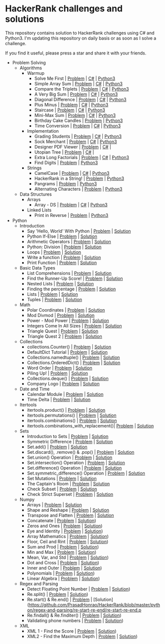 # HackerRank challenges and solutions

This repository contains solution to HackerRank challenges using C# and Python3. I'm updating this repository on daily basis or as soon as I solve a challenge.

If you find it useful, please press a star and share it with your friends.

- Problem Solving
  - Algorithms
    - Warmup
      - Solve Me First | [Problem](https://www.hackerrank.com/challenges/solve-me-first/problem) | [C#](https://github.com/PrasadHonrao/HackerRank/blob/master/problem-solving/algorithms/warmup/solve-me-first/solve-me-first.cs) | [Python3](https://github.com/PrasadHonrao/HackerRank/blob/master/problem-solving/algorithms/warmup/solve-me-first/solve-me-first.py)
      - Simple Array Sum | [Problem](https://www.hackerrank.com/challenges/simple-array-sum/problem) | [C#](https://github.com/PrasadHonrao/HackerRank/blob/master/problem-solving/algorithms/warmup/simple-array-sum/simple-array-sum.cs) | [Python3](https://github.com/PrasadHonrao/HackerRank/blob/master/problem-solving/algorithms/warmup/simple-array-sum/simple-array-sum.py)
      - Compare the Triplets | [Problem](https://www.hackerrank.com/challenges/compare-the-triplets/problem) | [C#](https://github.com/PrasadHonrao/HackerRank/blob/master/problem-solving/algorithms/warmup/compare-the-triplets/compare-the-triplets.cs) | [Python3](https://github.com/PrasadHonrao/HackerRank/blob/master/problem-solving/algorithms/warmup/compare-the-triplets/compare-the-triplets.py)
      - A Very Big Sum | [Problem](https://www.hackerrank.com/challenges/a-very-big-sum/problem) | [C#](https://github.com/PrasadHonrao/HackerRank/blob/master/problem-solving/algorithms/warmup/a-very-big-sum/a-very-big-sum.cs) | [Python3](https://github.com/PrasadHonrao/HackerRank/blob/master/problem-solving/algorithms/warmup/a-very-big-sum/a-very-big-sum.py)
      - Diagonal Difference | [Problem](https://www.hackerrank.com/challenges/diagonal-difference/problem) | [C#](https://github.com/PrasadHonrao/HackerRank/blob/master/problem-solving/algorithms/warmup/diagonal-difference/diagonal-difference.cs) | [Python3](https://github.com/PrasadHonrao/HackerRank/blob/master/problem-solving/algorithms/warmup/diagonal-difference/diagonal-difference.py)
      - Plus Minus | [Problem](https://www.hackerrank.com/challenges/plus-minus/problem) | [C#](https://github.com/PrasadHonrao/HackerRank/blob/master/problem-solving/algorithms/warmup/plus-minus/plus-minus.cs) | [Python3](https://github.com/PrasadHonrao/HackerRank/blob/master/problem-solving/algorithms/warmup/plus-minus/plus-minus.py)
      - Staircase | [Problem](https://www.hackerrank.com/challenges/staircase/problem) | [C#](https://github.com/PrasadHonrao/HackerRank/blob/master/problem-solving/algorithms/warmup/staircase/staircase.cs) | [Python3](https://github.com/PrasadHonrao/HackerRank/blob/master/problem-solving/algorithms/warmup/staircase/staircase.py)
      - Mini-Max Sum | [Problem](https://www.hackerrank.com/challenges/mini-max-sum/problem) | [C#](https://github.com/PrasadHonrao/HackerRank/blob/master/problem-solving/algorithms/warmup/mini-max-sum/mini-max-sum.cs) | [Python3](https://github.com/PrasadHonrao/HackerRank/blob/master/problem-solving/algorithms/warmup/mini-max-sum/mini-max-sum.py)
      - Birthday Cake Candles | [Problem](https://www.hackerrank.com/challenges/birthday-cake-candles/problem) |  [Python3](https://github.com/PrasadHonrao/HackerRank/blob/master/problem-solving/algorithms/warmup/birthday-cake-candles/birthday-cake-candles.py)
      - Time Conversion | [Problem](https://www.hackerrank.com/challenges/time-conversion/problem) | [C#](https://github.com/PrasadHonrao/HackerRank/blob/master/problem-solving/algorithms/warmup/time-conversion/time-conversion.cs) | [Python3](https://github.com/PrasadHonrao/HackerRank/blob/master/problem-solving/algorithms/warmup/time-conversion/time-conversion.py)
    - Implementation
      - Grading Students | [Problem](https://www.hackerrank.com/challenges/grading/problem) | [C#](https://github.com/PrasadHonrao/HackerRank/blob/master/problem-solving/algorithms/implementation/grading-students/grading-students.cs) | [Python3](https://github.com/PrasadHonrao/HackerRank/blob/master/problem-solving/algorithms/implementation/grading-students/grading-students.py)
      - Sock Merchant | [Problem](https://www.hackerrank.com/challenges/sock-merchant) | [C#](https://github.com/PrasadHonrao/HackerRank/blob/master/problem-solving/algorithms/implementation/sock-merchant/sock-merchant.cs) | [Python3](https://github.com/PrasadHonrao/HackerRank/blob/master/problem-solving/algorithms/implementation/sock-merchant/sock-merchant.py)
      - Designer PDF Viewer | [Problem](https://www.hackerrank.com/challenges/designer-pdf-viewer/problem) | [C#](https://github.com/PrasadHonrao/HackerRank/blob/master/problem-solving/algorithms/implementation/designer-pdf-viewer/designer-pdf-viewer.cs) |
      - Utopian Tree | [Problem](https://www.hackerrank.com/challenges/utopian-tree/problem) | [C#](https://github.com/PrasadHonrao/HackerRank/blob/master/problem-solving/algorithms/implementation/utopian-tree/utopian-tree.cs) |
      - Extra Long Factorials | [Problem](https://www.hackerrank.com/challenges/extra-long-factorials/problem) | [C#](https://github.com/PrasadHonrao/HackerRank/blob/master/problem-solving/algorithms/implementation/extra-long-factorials/extra-log-factorials.cs) | [Python3](https://github.com/PrasadHonrao/HackerRank/blob/master/problem-solving/algorithms/implementation/extra-long-factorials/extra-long-factorials.py)
      - Find Digits | [Problem](https://www.hackerrank.com/challenges/find-digits/problem) | [Python3](https://github.com/PrasadHonrao/HackerRank/blob/master/problem-solving/algorithms/implementation/find-digits/find-digits.py)
    - Strings
      - CamelCase | [Problem](https://www.hackerrank.com/challenges/camelcase/problem) | [C#](https://github.com/PrasadHonrao/HackerRank/blob/master/problem-solving/problem-solving/algorithms/strings/camelcase/camelcase.cs) | [Python3](https://github.com/PrasadHonrao/HackerRank/blob/master/problem-solving/algorithms/strings/camelcase/camelcase.py)
      - HackerRank in a String! | [Problem](https://www.hackerrank.com/challenges/hackerrank-in-a-string/problem) | [Python3](https://github.com/PrasadHonrao/HackerRank/blob/master/problem-solving/algorithms/strings/hackerrank-in-a-string/hackerrank-in-a-string.py)
      - Pangrams | [Problem](https://www.hackerrank.com/challenges/pangrams/problem) | [Python3](https://github.com/PrasadHonrao/HackerRank/blob/master/problem-solving/algorithms/strings/pangrams/pangrams.py)
      - Alternating Characters | [Problem](https://www.hackerrank.com/challenges/alternating-characters/problem) | [Python3](https://github.com/PrasadHonrao/HackerRank/blob/master/problem-solving/algorithms/strings/alternating-characters/alternating-characters.py)
  - Data Structures
    - Arrays
      - Array - DS | [Problem](https://www.hackerrank.com/challenges/arrays-ds/problem) | [C#](https://github.com/PrasadHonrao/HackerRank/blob/master/problem-solving/data-structures/arrays/array-ds/array-ds.cs) | [Python3](https://github.com/PrasadHonrao/HackerRank/blob/master/problem-solving/data-structures/arrays/array-ds/array-ds.py)
    - Linked Lists
      - Print in Reverse | [Problem](https://www.hackerrank.com/challenges/print-the-elements-of-a-linked-list-in-reverse/problem) | [Python3](https://github.com/PrasadHonrao/HackerRank/blob/master/problem-solving/data-structures/linked-lists/print-in-reverse/print-in-reverse.py)
- Python
  - Introduction
    - Say 'Hello, World' With Python | [Problem](https://www.hackerrank.com/challenges/py-hello-world/problem) | [Solution](https://github.com/PrasadHonrao/HackerRank/blob/master/python/introduction/say-hello-world-with-python/say-hello-world-with-python.py)
    - Python If-Else | [Problem](https://www.hackerrank.com/challenges/py-if-else/problem) | [Solution](https://github.com/PrasadHonrao/HackerRank/blob/master/python/introduction/python-if-else/python-if-else.py)
    - Arithmetic Operators | [Problem](https://www.hackerrank.com/challenges/python-arithmetic-operators/problem) | [Solution](https://github.com/PrasadHonrao/HackerRank/blob/master/python/introduction/arithmetic-operators/arithmetic-operators.py)
    - Python: Division | [Problem](https://www.hackerrank.com/challenges/python-division/problem) | [Solution](https://github.com/PrasadHonrao/HackerRank/blob/master/python/introduction/python-division/python-division.py)
    - Loops | [Problem](https://www.hackerrank.com/challenges/python-loops/problem) | [Solution](https://github.com/PrasadHonrao/HackerRank/blob/master/python/introduction/loops/loops.py)
    - Write a function | [Problem](https://www.hackerrank.com/challenges/write-a-function/problem) | [Solution](https://github.com/PrasadHonrao/HackerRank/blob/master/python/introduction/write-a-function/write-a-function.py)
    - Print Function | [Problem](https://www.hackerrank.com/challenges/python-print/problem) | [Solution](https://github.com/PrasadHonrao/HackerRank/blob/master/python/introduction/print-function/print-function.py)
  - Basic Data Types
    - List Comprehensions | [Problem](https://www.hackerrank.com/challenges/list-comprehensions/problem) | [Solution](https://github.com/PrasadHonrao/HackerRank/blob/master/python/basic-data-types/list-comprehensions/list-comprehensions.py)
    - Find the Runner-Up Score! | [Problem](https://www.hackerrank.com/challenges/find-second-maximum-number-in-a-list/problem) | [Solution](https://github.com/PrasadHonrao/HackerRank/blob/master/python/basic-data-types/find-the-runner-up-score/find-the-runner-up-score.py)
    - Nested Lists | [Problem](https://www.hackerrank.com/challenges/nested-list/problem) | [Solution](https://github.com/PrasadHonrao/HackerRank/blob/master/python/basic-data-types/nested-list/nested-list.py)
    - Finding the percentage | [Problem](https://www.hackerrank.com/challenges/finding-the-percentage/problem) | [Solution](https://github.com/PrasadHonrao/HackerRank/blob/master/python/basic-data-types/finding-the-percentage/finding-the-percentage.py)
    - Lists | [Problem](https://www.hackerrank.com/challenges/python-lists/problem) | [Solution](https://github.com/PrasadHonrao/HackerRank/blob/master/python/basic-data-types/lists/lists.py)
    - Tuples | [Problem](https://www.hackerrank.com/challenges/python-tuples/problem) | [Solution](https://github.com/PrasadHonrao/HackerRank/blob/master/python/basic-data-types/tuples/tuples.py)
  - Math
    - Polar Coordinates | [Problem](https://www.hackerrank.com/challenges/polar-coordinates/problem) | [Solution](https://github.com/PrasadHonrao/HackerRank/blob/master/python/math/polar-coordinates/polar-coordinates.py)
    - Mod Divmod | [Problem](https://www.hackerrank.com/challenges/python-mod-divmod/problem) | [Solution](https://github.com/PrasadHonrao/HackerRank/blob/master/python/math/mod-divmod/mod-divmod.py)
    - Power - Mod Power | [Problem](https://www.hackerrank.com/challenges/python-power-mod-power/problem) | [Solution](https://github.com/PrasadHonrao/HackerRank/blob/master/python/math/power-mod-power/power-mod-power.py)
    - Integers Come In All Sizes | [Problem](https://www.hackerrank.com/challenges/python-integers-come-in-all-sizes/problem) | [Solution](https://github.com/PrasadHonrao/HackerRank/blob/master/python/math/integers-come-in-all-sizes/integers-come-in-all-sizes.py)
    - Triangle Quest | [Problem](https://www.hackerrank.com/challenges/python-quest-1/problem) | [Solution](https://github.com/PrasadHonrao/HackerRank/blob/master/python/math/triangle-quest/triangle-quest.py)
    - Triangle Quest 2 | [Problem](https://www.hackerrank.com/challenges/triangle-quest-2/problem) | [Solution](https://github.com/PrasadHonrao/HackerRank/blob/master/python/math/triangle-quest-2/triangle-quest-2.py)
  - Collections
    - collections.Counter() | [Problem](https://www.hackerrank.com/challenges/collections-counter/problem) | [Solution](https://github.com/PrasadHonrao/HackerRank/blob/master/python/collections/collections-counter/collections-counter.py)
    - DefaultDict Tutorial | [Problem](https://www.hackerrank.com/challenges/defaultdict-tutorial/problem) | [Solution](https://github.com/PrasadHonrao/HackerRank/blob/master/python/collections/defaultdict-tutorial/defaultdict-tutorial.py)
    - Collections.namedtuple() | [Problem](https://www.hackerrank.com/challenges/py-collections-namedtuple/problem) | [Solution](https://github.com/PrasadHonrao/HackerRank/blob/master/python/collections/collections-namedtuple/collections-namedtuple.py)
    - Collections.OrderedDict() | [Problem](https://www.hackerrank.com/challenges/py-collections-ordereddict/problem) | [Solution](https://github.com/PrasadHonrao/HackerRank/blob/master/python/collections/collections-ordereddict/collections-ordereddict.py)
    - Word Order | [Problem](https://www.hackerrank.com/challenges/word-order/problem) | [Solution](https://github.com/PrasadHonrao/HackerRank/blob/master/python/collections/word-order/word-order.py)
    - Piling Up! | [Problem](https://www.hackerrank.com/challenges/piling-up/problem) | [Solution](https://github.com/PrasadHonrao/HackerRank/blob/master/python/collections/piling-up/piling-up.py)
    - Collections.deque() | [Problem](https://www.hackerrank.com/challenges/py-collections-deque/problem) | [Solution](https://github.com/PrasadHonrao/HackerRank/blob/master/python/collections/collections-deque/collections-deque.py)
    - Company Logo | [Problem](https://www.hackerrank.com/challenges/most-commons/problem) | [Solution](https://github.com/PrasadHonrao/HackerRank/blob/master/python/collections/company-logo/company-logo.py)
  - Date and Time
    - Calendar Module | [Problem](https://www.hackerrank.com/challenges/calendar-module/problem) | [Solution](https://github.com/PrasadHonrao/HackerRank/blob/master/python/date-and-time/calendar-module/calendar-module.py)
    - Time Delta | [Problem](https://www.hackerrank.com/challenges/python-time-delta/problem) | [Solution](https://github.com/PrasadHonrao/HackerRank/blob/master/python/date-and-time/time-delta/time-delta.py)
  - Itertools
    - itertools.product() | [Problem](https://www.hackerrank.com/challenges/itertools-product/submissions/code/49172373) | [Solution](https://github.com/PrasadHonrao/HackerRank/blob/master/python/itertools/itertools-product/itertools-product.py)
    - itertools.permutations() | [Problem](https://www.hackerrank.com/challenges/itertools-permutations/problem) | [Solution](https://github.com/PrasadHonrao/HackerRank/blob/master/python/itertools/itertools-permutations/itertools-permutations.py)
    - itertools.combinations() | [Problem](https://www.hackerrank.com/challenges/itertools-combinations/problem) | [Solution](https://github.com/PrasadHonrao/HackerRank/blob/master/python/itertools/itertools-combinations/itertools-combinations.py)
    - itertools.combinations_with_replacement()| [Problem](https://www.hackerrank.com/challenges/itertools-combinations-with-replacement/problem) | [Solution](https://github.com/PrasadHonrao/HackerRank/blob/master/python/itertools/itertools-combinations-with-replacement/itertools-combinations-with-replacement.py)
  - Sets
    - Introduction to Sets | [Problem](https://www.hackerrank.com/challenges/py-introduction-to-sets/problem) | [Solution](https://github.com/PrasadHonrao/HackerRank/blob/master/python/sets/introduction-to-sets/introduction-to-sets.py)
    - Symmetric Difference | [Problem](https://www.hackerrank.com/challenges/symmetric-difference/problem) | [Solution](https://github.com/PrasadHonrao/HackerRank/blob/master/python/sets/symmetric-difference/symmetric-difference.py)
    - Set.add() | [Problem](https://www.hackerrank.com/challenges/py-set-add/problem) | [Solution](https://github.com/PrasadHonrao/HackerRank/blob/master/python/sets/set-add/set-add.py)
    - Set.discard(), .remove() & .pop() | [Problem](https://www.hackerrank.com/challenges/py-set-discard-remove-pop/problem) | [Solution](https://github.com/PrasadHonrao/HackerRank/blob/master/python/sets/set-discard-remove-pop/set-discard-remove-pop.py)
    - Set.union() Operation | [Problem](https://www.hackerrank.com/challenges/py-set-union/problem) | [Solution](https://github.com/PrasadHonrao/HackerRank/blob/master/python/sets/set-union-operation/set-union-operation.py)
    - Set.intersection() Operation | [Problem](https://www.hackerrank.com/challenges/py-set-intersection-operation/problem) | [Solution](https://github.com/PrasadHonrao/HackerRank/blob/master/python/sets/set-intersection-operation/set-intersection-operation.py)
    - Set.difference() Operation | [Problem](https://www.hackerrank.com/challenges/py-set-difference-operation/problem) | [Solution](https://github.com/PrasadHonrao/HackerRank/blob/master/python/sets/set-difference-operation/set-difference-operation.py)
    - Set.symmetric_difference() Operation | [Problem](https://www.hackerrank.com/challenges/py-set-symmetric-difference-operation/problem) | [Solution](https://github.com/PrasadHonrao/HackerRank/blob/master/python/sets/set-symmetric-difference-operation/set-symmetric-difference-operation.py)
    - Set Mutations | [Problem](https://www.hackerrank.com/challenges/py-set-mutations/problem) | [Solution](https://github.com/PrasadHonrao/HackerRank/blob/master/python/sets/set-mutations/set-mutations.py)
    - The Captain's Room | [Problem](https://www.hackerrank.com/challenges/py-the-captains-room/problem) | [Solution](https://github.com/PrasadHonrao/HackerRank/blob/master/python/sets/the-captains-room/the-captains-room.py)
    - Check Subset | [Problem](https://www.hackerrank.com/challenges/py-check-subset/problem) | [Solution](https://github.com/PrasadHonrao/HackerRank/blob/master/python/sets/check-subset/check-subset.py)
    - Check Strict Superset | [Problem](https://www.hackerrank.com/challenges/py-check-strict-superset/problem) | [Solution](https://github.com/PrasadHonrao/HackerRank/blob/master/python/sets/check-strict-superset/check-strict-superset.py)
  - Numpy
    - Arrays | [Problem](https://www.hackerrank.com/challenges/np-arrays/problem) | [Solution](https://github.com/PrasadHonrao/HackerRank/blob/master/python/numpy/arrays/arrays.py)
    - Shape and Reshape | [Problem](https://www.hackerrank.com/challenges/np-shape-reshape/problem) | [Solution](https://github.com/PrasadHonrao/HackerRank/blob/master/python/numpy/shape-and-reshape/shape-and-reshape.py)
    - Transpose and Flatten | [Problem](https://www.hackerrank.com/challenges/np-transpose-and-flatten/problem) | [Solution](https://github.com/PrasadHonrao/HackerRank/blob/master/python/numpy/transpose-and-flatten/transpose-and-flatten.py)
    - Concatenate | [Problem](https://www.hackerrank.com/challenges/np-concatenate/problem) | [Solution](https://github.com/PrasadHonrao/HackerRank/blob/master/python/numpy/concatenate/concatenate.py))
    - Zeros and Ones | [Problem](https://www.hackerrank.com/challenges/np-zeros-and-ones/problem) | [Solution](https://github.com/PrasadHonrao/HackerRank/blob/master/python/numpy/zeros-and-ones/zeros-and-ones.py))
    - Eye and Identity | [Problem](https://www.hackerrank.com/challenges/np-eye-and-identity/problem) | [Solution](https://github.com/PrasadHonrao/HackerRank/blob/master/python/numpy/eye-and-identity/eye-and-identity.py))
    - Array Mathematics | [Problem](https://www.hackerrank.com/challenges/np-array-mathematics/problem) | [Solution](https://github.com/PrasadHonrao/HackerRank/blob/master/python/numpy/array-mathematics/array-mathematics.py))
    - Floor, Ceil and Rint | [Problem](https://www.hackerrank.com/challenges/floor-ceil-and-rint/problem) | [Solution](https://github.com/PrasadHonrao/HackerRank/blob/master/python/numpy/floor-ceil-and-rint/floor-ceil-and-rint.py))
    - Sum and Prod | [Problem](https://www.hackerrank.com/challenges/np-sum-and-prod/problem) | [Solution](https://github.com/PrasadHonrao/HackerRank/blob/master/python/numpy/sum-and-prod/sum-and-prod.py))
    - Min and Max | [Problem](https://www.hackerrank.com/challenges/np-min-and-max/problem) | [Solution](https://github.com/PrasadHonrao/HackerRank/blob/master/python/numpy/min-and-max/min-and-max.py))
    - Mean, Var, and Std | [Problem](https://www.hackerrank.com/challenges/np-mean-var-and-std/problem) | [Solution](https://github.com/PrasadHonrao/HackerRank/blob/master/python/numpy/mean-var-and-std/mean-var-and-std.py))
    - Dot and Cross | [Problem](https://www.hackerrank.com/challenges/np-dot-and-cross/problem) | [Solution](https://github.com/PrasadHonrao/HackerRank/blob/master/python/numpy/dot-and-cross/dot-and-cross.py))
    - Inner and Outer | [Problem](https://www.hackerrank.com/challenges/np-inner-and-outer/problem) | [Solution](https://github.com/PrasadHonrao/HackerRank/blob/master/python/numpy/inner-and-outer/inner-and-outer.py))
    - Polynomials | [Problem](https://www.hackerrank.com/challenges/np-polynomials/problem) | [Solution](https://github.com/PrasadHonrao/HackerRank/blob/master/python/numpy/polynomials/polynomials.py))
    - Linear Algebra | [Problem](https://www.hackerrank.com/challenges/np-linear-algebra/problem) | [Solution](https://github.com/PrasadHonrao/HackerRank/blob/master/python/numpy/linear-algebra/linear-algebra.py))
  - Regex and Parsing
    - Detect Floating Point Number | [Problem](https://www.hackerrank.com/challenges/introduction-to-regex/problem) | [Solution](https://github.com/PrasadHonrao/HackerRank/blob/master/python/regex-and-parsing/detect-floating-point-number/detect-floating-point-number.py))
    - Re.split() | [Problem](https://www.hackerrank.com/challenges/re-split/problem) | [Solution](https://github.com/PrasadHonrao/HackerRank/blob/master/python/regex-and-parsing/re-split/re-split.py))
    - Re.start() & Re.end() | [Problem](https://www.hackerrank.com/challenges/re-start-re-end/problem) | [Solution](https://github.com/PrasadHonrao/HackerRank/blob/master/python/regex-and-parsing/re-start-re-end/re-start-re-end.p
    - Re.findall() & Re.finditer() | [Problem](https://www.hackerrank.com/challenges/re-findall-re-finditer/problem) | [Solution](https://github.com/PrasadHonrao/HackerRank/blob/master/python/regex-and-parsing/re-findall-re-finditer/re-findall-re-finditer.py))
    - Validating phone numbers | [Problem](https://www.hackerrank.com/challenges/validating-the-phone-number/problem) | [Solution](https://github.com/PrasadHonrao/HackerRank/blob/master/python/regex-and-parsing/validating-phone-numbers/validating-phone-numbers.py))
  - XML
    - XML 1 - Find the Score | [Problem](https://www.hackerrank.com/challenges/xml-1-find-the-score/problem) | [Solution](https://github.com/PrasadHonrao/HackerRank/blob/master/python/xml/xml-1-find-the-score/xml-1-find-the-score.py))
    - XML2 - Find the Maximum Depth | [Problem](https://www.hackerrank.com/challenges/xml2-find-the-maximum-depth/problem) | [Solution](https://github.com/PrasadHonrao/HackerRank/blob/master/python/xml/xml2-find-the-maximum-depth/xml2-find-the-maximum-depth.py))